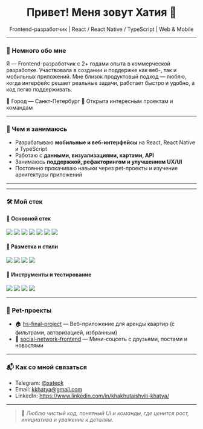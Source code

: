 <h1 align="center">Привет! Меня зовут Хатия 👋</h1>
<p align="center">Frontend-разработчик | React / React Native / TypeScript | Web & Mobile</p>

---

### 🧠 Немного обо мне

Я — Frontend-разработчик с 2+ годами опыта в коммерческой разработке. Участвовала в создании и поддержке как веб-, так и мобильных приложений. Мне близок продуктовый подход — люблю, когда интерфейс решает реальные задачи, работает быстро и удобно, а код легко поддерживать.

📍 Город — Санкт-Петербург 
🎯 Открыта интересным проектам и командам  

---

### 💼 Чем я занимаюсь

- Разрабатываю **мобильные и веб-интерфейсы** на React, React Native и TypeScript  
- Работаю с **данными, визуализациями, картами, API**  
- Занимаюсь **поддержкой, рефакторингом и улучшением UX/UI**  
- Постоянно прокачиваю навыки через pet-проекты и изучение архитектуры приложений  

---

---

### 🛠 Мой стек

#### 🔹 **Основной стек**

<p align="left">
  <img src="https://img.shields.io/badge/React-20232A?style=for-the-badge&logo=react&logoColor=61DAFB" />
  <img src="https://img.shields.io/badge/React_Native-20232A?style=for-the-badge&logo=react&logoColor=61DAFB" />
  <img src="https://img.shields.io/badge/TypeScript-3178C6?style=for-the-badge&logo=typescript&logoColor=fff" />
  <img src="https://img.shields.io/badge/JavaScript-F7DF1E?style=for-the-badge&logo=javascript&logoColor=000" />
  <img src="https://img.shields.io/badge/Redux-764ABC?style=for-the-badge&logo=redux&logoColor=fff" />
  <img src="https://img.shields.io/badge/RTK_Query-764ABC?style=for-the-badge&logo=redux&logoColor=white" />
  <img src="https://img.shields.io/badge/Vue-4FC08D?style=for-the-badge&logo=vue.js&logoColor=fff" />
</p>

#### 🔹 **Разметка и стили**

<p align="left">
  <img src="https://img.shields.io/badge/HTML5-E34F26?style=for-the-badge&logo=html5&logoColor=fff" />
  <img src="https://img.shields.io/badge/CSS3-1572B6?style=for-the-badge&logo=css3&logoColor=fff" />
  <img src="https://img.shields.io/badge/SCSS-CC6699?style=for-the-badge&logo=sass&logoColor=fff" />
  <img src="https://img.shields.io/badge/jQuery-0769AD?style=for-the-badge&logo=jquery&logoColor=white" />
</p>

#### 🔹 **Инструменты и тестирование**

<p align="left">
  <img src="https://img.shields.io/badge/Git-F05032?style=for-the-badge&logo=git&logoColor=fff" />
  <img src="https://img.shields.io/badge/Postman-FF6C37?style=for-the-badge&logo=postman&logoColor=fff" />
  <img src="https://img.shields.io/badge/Jest-C21325?style=for-the-badge&logo=jest&logoColor=fff" />
  <img src="https://img.shields.io/badge/RTL-282C34?style=for-the-badge&logo=testing-library&logoColor=red" />
</p>

---

### 🧪 Pet-проекты

- 🏠 [hs-final-project](https://github.com/xatepk/hs-final-project) — Веб-приложение для аренды квартир (с фильтрами, авторизацией, избранным)  
- 👥 [social-network-frontend](https://github.com/xatepk/social-network-frontend) — Мини-соцсеть с друзьями, постами и новостями

---

### 📬 Как со мной связаться

- Telegram: [@xatepk](https://t.me/xatepk)  
- Email: kkhatya@gmail.com  
- LinkedIn: https://www.linkedin.com/in/khakhutaishvili-khatya/

---

> 💬 *Люблю чистый код, понятный UI и команды, где ценится рост, инициатива и уважение к деталям.*


